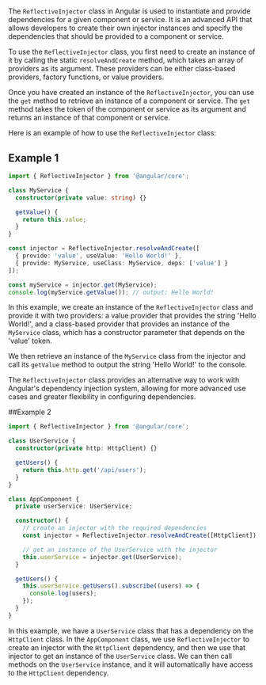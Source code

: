# 

The `ReflectiveInjector` class in Angular is used to instantiate and provide dependencies for a given component or service. It is an advanced API that allows developers to create their own injector instances and specify the dependencies that should be provided to a component or service.

To use the `ReflectiveInjector` class, you first need to create an instance of it by calling the static `resolveAndCreate` method, which takes an array of providers as its argument. These providers can be either class-based providers, factory functions, or value providers.

Once you have created an instance of the `ReflectiveInjector`, you can use the `get` method to retrieve an instance of a component or service. The `get` method takes the token of the component or service as its argument and returns an instance of that component or service.

Here is an example of how to use the `ReflectiveInjector` class:

## Example 1

```typescript
import { ReflectiveInjector } from '@angular/core';

class MyService {
  constructor(private value: string) {}

  getValue() {
    return this.value;
  }
}

const injector = ReflectiveInjector.resolveAndCreate([
  { provide: 'value', useValue: 'Hello World!' },
  { provide: MyService, useClass: MyService, deps: ['value'] }
]);

const myService = injector.get(MyService);
console.log(myService.getValue()); // output: Hello World!
```

In this example, we create an instance of the `ReflectiveInjector` class and provide it with two providers: a value provider that provides the string 'Hello World!', and a class-based provider that provides an instance of the `MyService` class, which has a constructor parameter that depends on the 'value' token.

We then retrieve an instance of the `MyService` class from the injector and call its `getValue` method to output the string 'Hello World!' to the console.

The `ReflectiveInjector` class provides an alternative way to work with Angular's dependency injection system, allowing for more advanced use cases and greater flexibility in configuring dependencies.

##Example 2

```typescript
import { ReflectiveInjector } from '@angular/core';

class UserService {
  constructor(private http: HttpClient) {}

  getUsers() {
    return this.http.get('/api/users');
  }
}

class AppComponent {
  private userService: UserService;

  constructor() {
    // create an injector with the required dependencies
    const injector = ReflectiveInjector.resolveAndCreate([HttpClient]);

    // get an instance of the UserService with the injector
    this.userService = injector.get(UserService);
  }

  getUsers() {
    this.userService.getUsers().subscribe((users) => {
      console.log(users);
    });
  }
}
```
In this example, we have a `UserService` class that has a dependency on the `HttpClient` class. In the `AppComponent` class, we use `ReflectiveInjector` to create an injector with the `HttpClient` dependency, and then we use that injector to get an instance of the `UserService` class. We can then call methods on the `UserService` instance, and it will automatically have access to the `HttpClient` dependency.